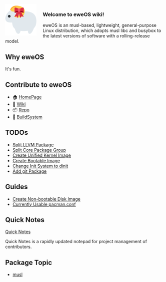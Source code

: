 <img src="/uploads/logo.png" alt="eweOS Logo" width="100" style="float: left; margin-right: 20px;"/>

### **Welcome to eweOS wiki!**

eweOS is an musl-based, lightweight, general-purpose Linux distribution, which adopts musl libc and busybox to the latest versions of software with a rolling-release model.

## Why eweOS

It's fun.

## Contribute to eweOS

* :house: [HomePage](https://os.ewe.moe)
* :notebook_with_decorative_cover: [Wiki](https://os-wiki.ewe.moe)
* :package: [Repo](https://os-repo.ewe.moe)
* :hammer: [BuildSystem](https://os-build.ewe.moe)

## TODOs

- [Split LLVM Package](/todos/llvm-split)
- [Split Core Package Group](/todos/core-split)
- [Create Unified Kernel Image](/todos/uni-kernel-image)
- [Create Bootable Image](/todos/bootable-image)
- [Change Init System to dinit](/todos/move-to-dinit)
- [Add git Package](/todos/add-git)

## Guides

- [Create Non-bootable Disk Image](/guides/create-nbootable-image)
- [Currently Usable pacman.conf](/guides/usable-pacman-conf)

## Quick Notes

[Quick Notes](/quick-notes)

Quick Notes is a rapidly updated notepad for project management of contributors.

## Package Topic

- [musl](/musl)